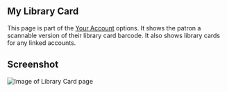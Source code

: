## My Library Card

This page is part of the [Your Account](/MyAccount) options. It shows the patron a scannable version of their library card barcode. It also shows library cards for any linked accounts.

## Screenshot

![Image of Library Card page](/manual/images/Library_Card_SS.png)

